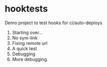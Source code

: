 # hooktests
Demo project to test hooks for ci/auto-deploys

1. Starting over...
2. No sym-link
3. Fixing remote url
4. A quick test
5. Debugging
6. More debugging.
